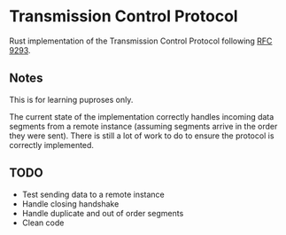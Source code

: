 # Transmission Control Protocol

Rust implementation of the Transmission Control Protocol following [RFC 9293](https://datatracker.ietf.org/doc/rfc9293/).

## Notes

This is for learning puproses only.

The current state of the implementation correctly handles incoming data segments from a remote instance (assuming segments arrive in the order they were sent).
There is still a lot of work to do to ensure the protocol is correctly implemented.

## TODO
- Test sending data to a remote instance
- Handle closing handshake
- Handle duplicate and out of order segments
- Clean code

